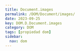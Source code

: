 ```yaml
---
title: Document.images
permalink: /DOM/Document/images/
date: 2023-09-25
key: DOM.D.Document.images
category: DOM
tags: [propiedad dom]
sidebar:
  nav: dom
---
```

